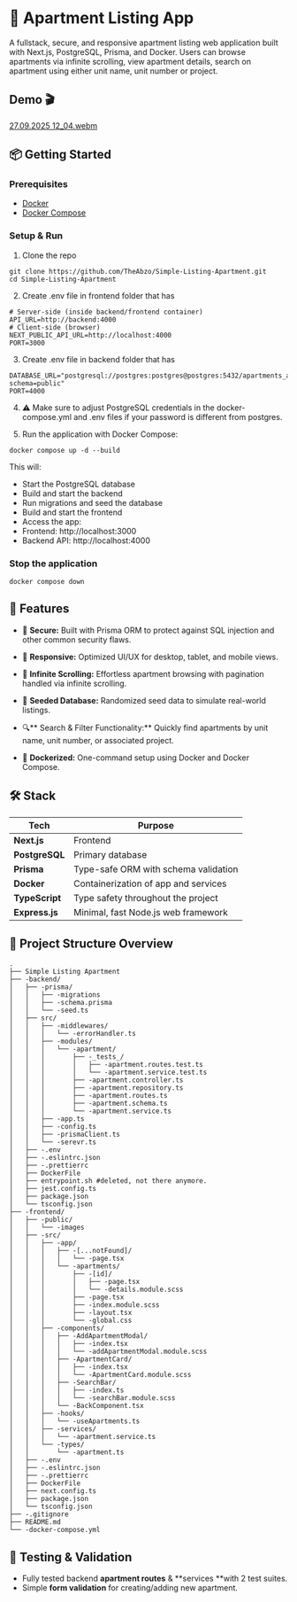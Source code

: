 
# 🏡 Apartment Listing App

A fullstack, secure, and responsive apartment listing web application built with Next.js, PostgreSQL, Prisma, and Docker. 
Users can browse apartments via infinite scrolling, view apartment details, search on apartment using either unit name, unit number or project.

## Demo 🎬
[27.09.2025 12_04.webm](https://github.com/user-attachments/assets/4a0593d7-ebeb-4f51-bd44-f1804d6b769f)


## 📦 Getting Started
### Prerequisites

- [Docker](https://www.docker.com/)
- [Docker Compose](https://docs.docker.com/compose/)

### Setup & Run

1. Clone the repo

```
git clone https://github.com/TheAbzo/Simple-Listing-Apartment.git
cd Simple-Listing-Apartment
```
2. Create .env file in frontend folder that has
```
# Server-side (inside backend/frontend container) 
API_URL=http://backend:4000 
# Client-side (browser) 
NEXT_PUBLIC_API_URL=http://localhost:4000 
PORT=3000
```
3. Create .env file in backend folder that has
```
DATABASE_URL="postgresql://postgres:postgres@postgres:5432/apartments_app_db?schema=public"
PORT=4000
```
4. ⚠️ Make sure to adjust PostgreSQL credentials in the docker-compose.yml and .env files if your password is different from postgres.

5. Run the application with Docker Compose:
```
docker compose up -d --build
```
This will:
- Start the PostgreSQL database
- Build and start the backend
- Run migrations and seed the database
- Build and start the frontend
- Access the app:
-   Frontend: http://localhost:3000
-   Backend API: http://localhost:4000

### Stop the application
```
docker compose down
```

## 🚀 Features
- 🔐 **Secure:** Built with Prisma ORM to protect against SQL injection and other common security flaws.

- 📱 **Responsive:** Optimized UI/UX for desktop, tablet, and mobile views.

- 🔁 **Infinite Scrolling:** Effortless apartment browsing with pagination handled via infinite scrolling.

- 🧪 **Seeded Database:** Randomized seed data to simulate real-world listings.

- 🔍** Search & Filter Functionality:** Quickly find apartments by unit name, unit number, or associated project.

- 🐳 **Dockerized:** One-command setup using Docker and Docker Compose.

## 🛠️ Stack
| Tech           | Purpose                              |
| -------------- | ------------------------------------ |
| **Next.js**    | Frontend                             |
| **PostgreSQL** | Primary database                     |
| **Prisma**     | Type-safe ORM with schema validation |
| **Docker**     | Containerization of app and services |
| **TypeScript** | Type safety throughout the project   |
| **Express.js** | Minimal, fast Node.js web framework  |


## 📂 Project Structure Overview
```
.
├── Simple Listing Apartment
├── -backend/
│   ├── -prisma/
│   │   ├── -migrations
│   │   ├── -schema.prisma  
│   │   └── -seed.ts
│   ├── src/
│   │   ├── -middlewares/
│   │   │   └── -errorHandler.ts
│   │   ├── -modules/
│   │   │   └── -apartment/
│   │   │       ├── -_tests_/
│   │   │       │   ├── -apartment.routes.test.ts
│   │   │       │   └── -apartment.service.test.ts
│   │   │       ├── -apartment.controller.ts
│   │   │       ├── -apartment.repository.ts
│   │   │       ├── -apartment.routes.ts
│   │   │       ├── -apartment.schema.ts
│   │   │       └── -apartment.service.ts
│   │   ├── -app.ts
│   │   ├── -config.ts
│   │   ├── -prismaClient.ts
│   │   └── -serevr.ts
│   ├── -.env
│   ├── -.eslintrc.json
│   ├── -.prettierrc
│   ├── DockerFile
│   ├── entrypoint.sh #deleted, not there anymore.
│   ├── jest.config.ts
│   ├── package.json
│   └── tsconfig.json
├── -frontend/
│   ├── -public/
│   │   └── -images
│   ├── -src/
│   │   ├── -app/
│   │   │   ├── -[...notFound]/
│   │   │   │   └── -page.tsx
│   │   │   └── -apartments/
│   │   │       ├── -[id]/
│   │   │       │   ├── -page.tsx
│   │   │       │   └── -details.module.scss
│   │   │       ├── -page.tsx
│   │   │       ├── -index.module.scss
│   │   │       ├── -layout.tsx
│   │   │       └── -global.css    
│   │   ├── -components/
│   │   │   ├── -AddApartmentModal/
│   │   │   │   ├── -index.tsx
│   │   │   │   └── -addApartmentModal.module.scss
│   │   │   ├── -ApartmentCard/
│   │   │   │   ├── -index.tsx
│   │   │   │   └── -ApartmentCard.module.scss
│   │   │   ├── -SearchBar/
│   │   │   │   ├── -index.ts
│   │   │   │   └── -searchBar.module.scss
│   │   │   └── -BackComponent.tsx
│   │   ├── -hooks/
│   │   │   └── -useApartments.ts
│   │   ├── -services/
│   │   │   └── -apartment.service.ts
│   │   └── -types/
│   │       └── -apartment.ts
│   ├── -.env
│   ├── -.eslintrc.json
│   ├── -.prettierrc
│   ├── DockerFile
│   ├── next.config.ts
│   ├── package.json
│   └── tsconfig.json  
├── -.gitignore
├── README.md
└── -docker-compose.yml
```

## 🧪 Testing & Validation
- Fully tested backend **apartment routes** & **services **with 2 test suites.
- Simple **form validation** for creating/adding new apartment.





